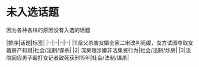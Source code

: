 # 未入选话题

因为各种各样的原因没有入选的话题

|排序|话题|标签|
|:-|:-|:-|:-|
|1|岳父杀害女婿全家二审改判死缓，女方试图夺取女婿房产和财|社会/法制/谋杀|
|2| 深房理涉嫌非法集资行为|社会/法制/炒房|
|3|法院回应男子殴打女记者致死获刑15年|社会/法制/谋杀|
